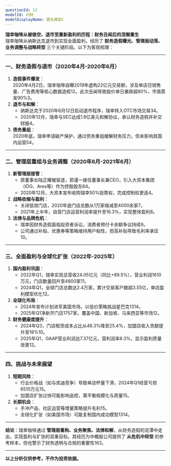 ```yaml
---
questionId: 13
modelId: 问财
modelDisplayName: 匿名模型C
---
```

**瑞幸咖啡从被做空、退市至重新盈利的历程：财务丑闻后的涅槃重生**  
瑞幸咖啡从纳斯达克退市到实现全面盈利，经历了 **财务造假曝光、管理层动荡、业务调整与战略转型** 三个关键阶段。以下为客观梳理：

---

### 一、财务造假与退市（2020年4月-2020年6月）

1. **造假事件爆发**：  
    2020年4月2日，瑞幸咖啡自曝2019年虚构22亿元交易额，涉及单店日销售量、广告费用等核心数据造假12。此次丑闻导致股价单日暴跌超80%，市值蒸发90%3。
2. **退市与和解**：
    - 纳斯达克于2020年6月12日启动退市程序，瑞幸转入OTC市场交易34。
    - 2020年12月，瑞幸与SEC达成1.8亿美元和解协议，承认财务造假并补交财报4。
3. **债务重组**：  
    2020年底，瑞幸申请破产保护，通过债务重组缓解财务压力，但未影响其国内运营54。

---

### 二、管理层重组与业务调整（2020年6月-2021年6月）

1. **新管理层接管**：
    - 原董事长陆正耀被驱逐，郭谨一接任董事长兼CEO，引入大资本集团（IDG、Ares等）作为控股股东64。
    - 2020年12月，大资本宣布收购瑞幸50%投票权，完成控制权更迭4。
2. **战略收缩与盈利**：
    - 关闭低效门店，2020年底门店总数从1万家缩减至4000余家7。
    - 2021年上半年，自营门店运营利润率提升至16.3%，实现整体盈利8。
3. **法律与品牌危机**：
    - 瑞幸因财务造假面临投资者诉讼，消费者预付卡余额争议持续9。
    - 公司通过补贴、优惠券等策略维持用户粘性，但高补贴导致毛利率承压10。

---

### 三、全面盈利与全球化扩张（2022年-2025年）

1. **国内盈利巩固**：
    - 2022年Q1，瑞幸实现总营收24.05亿元（同比+89.5%），营业利润1610万元，门店数量回升至4800家11。
    - 2024年Q1，全球门店总数达2.4万家，累计交易客户数超3.55亿，单店盈利模型优化12。
2. **全球化布局**：
    - 2024年宣布计划进军美国市场，以低价策略挑战星巴克1314。
    - 2025年Q1净新开门店1757家，覆盖中国、新加坡、马来西亚等市场12。
3. **财务健康度提升**：
    - 2024年Q3，门店租赁成本占比从48.3%降至25.4%，加盟店收入贡献提升至18%10。
    - 2025年Q1，GAAP营业利润达7.37亿元，营利润率8.3%，显示盈利质量改善12。

---

### 四、挑战与未来展望

1. **短期风险**：
    - 行业价格战（如与库迪竞争）导致单店杯量下滑，2024年Q1经营亏损6510万元15。
    - 加盟店扩张过快可能影响品控，需平衡规模化与质量15。
2. **长期机会**：
    - 手冲产品、社区运营等增量策略提升毛利15。
    - 全球化扩张（如美国市场）可能复制国内成功模型1314。

---

**结论**：瑞幸咖啡通过 **管理层重构、业务聚焦、法律和解**，从财务造假的泥潭中走出，实现盈利与扩张的双重目标。其经历为中概股公司提供了 **从危机中转型** 的参考样本，但也警示了财务透明与合规的重要性163。

---

**以上分析仅供参考，不作为投资依据。**